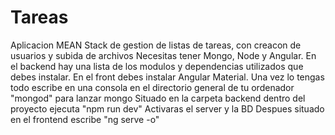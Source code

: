 # Tareas
Aplicacion MEAN Stack de gestion de listas de tareas, con creacon de usuarios y subida de archivos
Necesitas tener Mongo, Node y Angular. En el backend hay una lista de los modulos y dependencias utilizados que debes instalar.
En el front debes instalar Angular Material.
Una vez lo tengas todo escribe en una consola en el directorio general de tu ordenador "mongod" para lanzar mongo
Situado en la carpeta backend dentro del proyecto ejecuta "npm run dev" Activaras el server y la BD
Despues situado en el frontend escribe "ng serve -o" 
